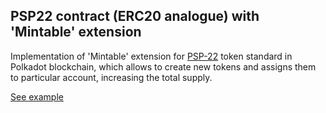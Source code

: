 ## PSP22 contract (ERC20 analogue) with 'Mintable' extension

Implementation of 'Mintable' extension for [PSP-22](https://github.com/w3f/PSPs/blob/master/PSPs/psp-22.md) token standard in Polkadot blockchain, which allows to create new tokens and assigns them to particular account, increasing the total supply.

[See example](https://supercolony-net.github.io/openbrush-contracts/smart-contracts/psp22/extensions/mintable)
